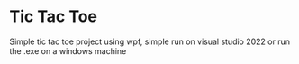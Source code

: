 # Tic Tac Toe

Simple tic tac toe project using wpf, simple run on visual studio 2022 or run the .exe on a windows machine

